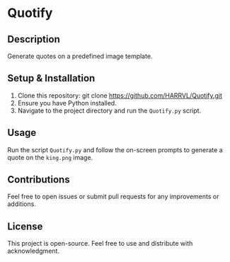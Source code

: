 # Quotify

## Description
Generate quotes on a predefined image template.

## Setup & Installation

1. Clone this repository:
git clone https://github.com/HARRVL/Quotify.git
2. Ensure you have Python installed.
3. Navigate to the project directory and run the `Quotify.py` script.

## Usage
Run the script `Quotify.py` and follow the on-screen prompts to generate a quote on the `king.png` image.

## Contributions
Feel free to open issues or submit pull requests for any improvements or additions.

## License
This project is open-source. Feel free to use and distribute with acknowledgment.
